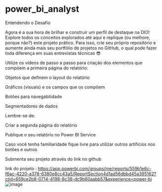 # power_bi_analyst
Entendendo o Desafio
 
Agora é a sua hora de brilhar e construir um perfil de destaque na DIO! Explore todos os conceitos explorados até aqui e replique (ou melhore, porque não?) este projeto prático. Para isso, crie seu próprio repositório e aumente ainda mais seu portfólio de projetos no GitHub, o qual pode fazer toda diferença em suas entrevistas técnicas 😎
 

Utilize os vídeos de passo a passo para criação dos elementos que compõem a primeira página do relatório: 

Objetos que definem o layout do relatório 

Gráficos (visuais) e os campos que os compõem 

Botões para navegabilidade 

Segmentadores de dados 

Lembre-se de: 

Criar a segunda página do relatório 

Publique o seu relatório no Power BI Service 

Caso você tenha familiaridade fique livre para utilizar outros artifícios nos botões e outros 

Submenta seu projeto através do link no github 

link do projeto : https://app.powerbi.com/groups/me/reports/559b1e6c-f6ac-4220-a378-6380e8cc43a5/ReportSection4d1ad56dbbd45a395162?ctid=659ce2b8-0714-4198-8c38-dc9b60aabb57&experience=power-bi
![image](https://github.com/erikarodriguescoimbra/power_bi_analyst/assets/126118474/2344250b-f949-40e7-a42c-9cfa40a35367)

